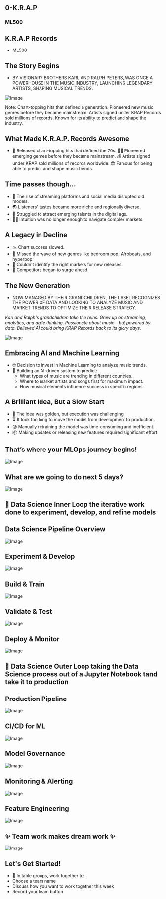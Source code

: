 <!-- .slide: data-background-image="images/RH_NewBrand_Background.png" -->
## 0-K.R.A.P <!-- {.element: class="course-title"} -->
### ML500 <!-- {.element: class="title-color"} -->




## K.R.A.P Records

- ML500




## The Story Begins

- BY VISIONARY BROTHERS KARL AND RALPH PETERS, WAS ONCE A POWERHOUSE IN THE MUSIC INDUSTRY, LAUNCHING LEGENDARY ARTISTS, SHAPING MUSICAL TRENDS.

![Image](images/0-krap/slide_2_image_0.png) <!-- {.element: class="image-no-shadow"} -->

Note:
Chart-topping hits that defined a generation. Pioneered new music genres before they became mainstream. Artists signed under KRAP Records sold millions of records. Known for its ability to predict and shape the industry.



## What Made K.R.A.P. Records Awesome

- 🪇 Released chart-topping hits that defined the 70s. 👨‍🎤 Pioneered emerging genres before they became mainstream. 💰 Artists signed under KRAP sold millions of records worldwide. 😎 Famous for being able to predict and shape music trends.



## Time passes though…

- 🤳 The rise of streaming platforms and social media disrupted old models.
- 🌏 Listeners' tastes became more niche and regionally diverse.
- 🤘 Struggled to attract emerging talents in the digital age.
- 😶‍🌫️ Intuition was no longer enough to navigate complex markets.



## A Legacy in Decline

- 📉 Chart success slowed.
- 🫠 Missed the wave of new genres like bedroom pop, Afrobeats, and hyperpop.
- 🤷 Couldn't identify the right markets for new releases.
- 🪿 Competitors began to surge ahead.



## The New Generation

- NOW MANAGED BY THEIR GRANDCHILDREN, THE LABEL RECOGNIZES THE POWER OF DATA AND LOOKING TO ANALYZE MUSIC AND MARKET TRENDS TO OPTIMIZE THEIR RELEASE STRATEGY.
  
_Karl and Ralph's grandchildren take the reins. Grew up on streaming, analytics, and agile thinking. Passionate about music—but powered by data. Believed AI could bring KRAP Records back to its glory days._




![Image](images/0-krap/slide_6_image_0.png) <!-- {.element: class="image-no-shadow"} -->




## Embracing AI and Machine Learning

- 🤓 Decision to invest in Machine Learning to analyze music trends.
- 💚 Building an AI-driven system to predict:
  - What types of music are trending in different countries.
  - Where to market artists and songs first for maximum impact.
  - How musical elements influence success in specific regions.



## A Brilliant Idea, But a Slow Start

- 🌟 The idea was golden, but execution was challenging.
- ⏳ It took too long to move the model from development to production.
- 😓 Manually retraining the model was time-consuming and inefficient.
- 📦 Making updates or releasing new features required significant effort.




## That’s where your MLOps journey begins!

![Image](images/0-krap/slide_9_image_3.png) <!-- {.element: class="image-no-shadow"} -->



## What are we going to do next 5 days?

![Image](images/0-krap/slide_10_image_3.png) <!-- {.element: class="image-no-shadow"} -->



## 🔁 Data Science Inner Loop the iterative work done to experiment, develop, and refine models




## Data Science Pipeline Overview

![Image](images/0-krap/slide_12_image_1.png) <!-- {.element: class="image-no-shadow"} -->



## Experiment & Develop

![Image](images/0-krap/slide_13_image_1.png) <!-- {.element: class="image-no-shadow"} -->



## Build & Train

![Image](images/0-krap/slide_14_image_1.png) <!-- {.element: class="image-no-shadow"} -->



## Validate & Test

![Image](images/0-krap/slide_15_image_1.png) <!-- {.element: class="image-no-shadow"} -->



## Deploy & Monitor

![Image](images/0-krap/slide_16_image_1.png) <!-- {.element: class="image-no-shadow"} -->



## 🔄 Data Science Outer Loop taking the Data Science process out of a Jupyter Notebook tand take it to production




## Production Pipeline

![Image](images/0-krap/slide_18_image_0.png) <!-- {.element: class="image-no-shadow"} -->



## CI/CD for ML

![Image](images/0-krap/slide_19_image_0.png) <!-- {.element: class="image-no-shadow"} -->



## Model Governance

![Image](images/0-krap/slide_20_image_0.png) <!-- {.element: class="image-no-shadow"} -->



## Monitoring & Alerting

![Image](images/0-krap/slide_21_image_0.png) <!-- {.element: class="image-no-shadow"} -->



## Feature Engineering

![Image](images/0-krap/slide_22_image_0.png) <!-- {.element: class="image-no-shadow"} -->




## ✨ Team work makes dream work ✨

![Image](images/0-krap/slide_25_image_6.png) <!-- {.element: class="image-no-shadow"} -->



## Let's Get Started!

- 🥰 In table groups, work together to:
- Choose a team name
- Discuss how you want to work together this week
- Record your team button